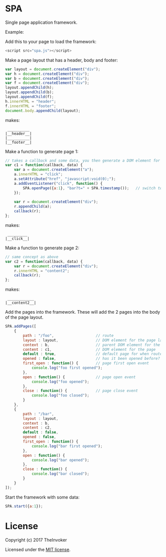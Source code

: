 # SPA

Single page application framework.

Example:

Add this to your page to load the framework:

```javascript
<script src="spa.js"></script>
```

Make a page layout that has a header, body and footer:

```javascript
var layout = document.createElement("div");
var h = document.createElement("div");
var b = document.createElement("div");
var f = document.createElement("div");
layout.appendChild(h);
layout.appendChild(b);
layout.appendChild(f);
h.innerHTML = "header";
f.innerHTML = "footer";
document.body.appendChild(layout);
```

makes:

```
 __________
|__header__|
|__________|
|__footer__|
```

Make a function to generate page 1:

```javascript
// takes a callback and some data, you then generate a DOM element for your page using the data, then use the callback with your page element
var c1 = function(callback, data) {
	var a = document.createElement("a");
	a.innerHTML = "click";
	a.setAttribute("href", "javascript:void(0);");
	a.addEventListener("click", function() {
		SPA.openPage({a:1}, "bar?t=" + SPA.timestamp());   // switch to page 2, use timestamp to generate a new instance of the page even if the page was visited before. As well send some data.
	});
	
	var r = document.createElement("div");
	r.appendChild(a);
	callback(r);
};
```

makes:

```
 _________
|__click__|
```

Make a function to generate page 2:

```javascript
// same concept as above
var c2 = function(callback, data) {
	var r = document.createElement("div");
	r.innerHTML = "content2";
	callback(r);
};
```

makes:

```
 ____________
|__content2__|
```

Add the pages into the framework. These will add the 2 pages into the body of the page layout.

```javascript
SPA.addPages([
	{
		path : "/foo",                   // route
		layout : layout,                 // DOM element for the page layout
		context : b,                     // parent DOM element for the page
		content : c1,                    // DOM element for the page
		default : true,                  // default page for when route is not resolved
		opened : false,                  // has it been opened before?
		first_open : function() {        // page first open event
			console.log("foo first opened"); 
		},
		open : function() {              // page open event
			console.log("foo opened"); 
		},
		close : function() {             // page close event
			console.log("foo closed");
		}
	},
	{
		path : "/bar",
		layout : layout,
		context : b,
		content : c2,
		default : false,
		opened : false,      
		first_open : function() {
			console.log("bar first opened"); 	
		},
		open : function() {
			console.log("bar opened");
		},
		close : function() {
			console.log("bar closed");
		}
	}
]);
```

Start the framework with some data:

```javascript
SPA.start({a:1});
```

# License

Copyright (c) 2017 TheInvoker

Licensed under the [MIT license](http://www.opensource.org/licenses/mit-license.php).